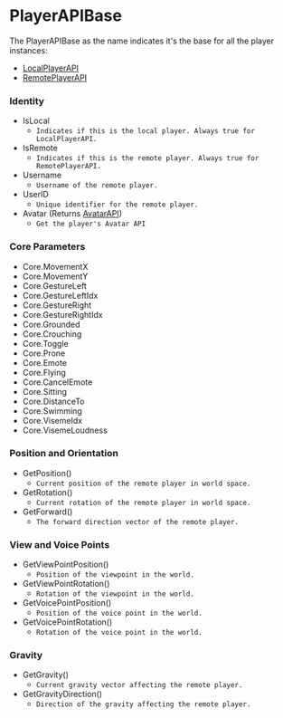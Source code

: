 # PlayerAPIBase

The PlayerAPIBase as the name indicates it's the base for all the player instances:

- [LocalPlayerAPI](player-api-remote.md)
- [RemotePlayerAPI](player-api-remote.md)

### Identity
- IsLocal
  - `Indicates if this is the local player. Always true for LocalPlayerAPI.`
- IsRemote
  - `Indicates if this is the remote player. Always true for RemotePlayerAPI.`
- Username
  - `Username of the remote player.`
- UserID
  - `Unique identifier for the remote player.`
- Avatar (Returns [AvatarAPI](avatar-api.md))
  - `Get the player's Avatar API`

### Core Parameters
- Core.MovementX
- Core.MovementY
- Core.GestureLeft
- Core.GestureLeftIdx
- Core.GestureRight
- Core.GestureRightIdx
- Core.Grounded
- Core.Crouching
- Core.Toggle
- Core.Prone
- Core.Emote
- Core.Flying
- Core.CancelEmote
- Core.Sitting
- Core.DistanceTo
- Core.Swimming
- Core.VisemeIdx
- Core.VisemeLoudness

### Position and Orientation
- GetPosition()
  - `Current position of the remote player in world space.`
- GetRotation()
  - `Current rotation of the remote player in world space.`
- GetForward()
  - `The forward direction vector of the remote player.`

### View and Voice Points
- GetViewPointPosition()
  - `Position of the viewpoint in the world.`
- GetViewPointRotation()
  - `Rotation of the viewpoint in the world.`
- GetVoicePointPosition()
  - `Position of the voice point in the world.`
- GetVoicePointRotation()
  - `Rotation of the voice point in the world.`

### Gravity
- GetGravity()
  - `Current gravity vector affecting the remote player.`
- GetGravityDirection()
  - `Direction of the gravity affecting the remote player.`
